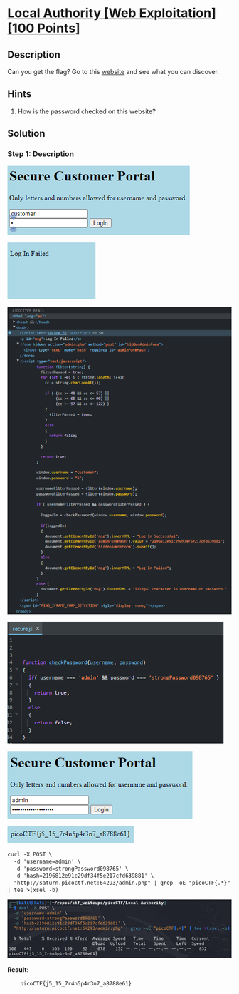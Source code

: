 # [Local Authority [Web Exploitation] [100 Points]](https://play.picoctf.org/practice/challenge/278?category=1&originalEvent=70&page=1) #

## Description ##
Can you get the flag?
Go to this [website](http://saturn.picoctf.net:64293/) and see what you can discover.

## Hints ##
1. How is the password checked on this website?

## Solution ##

### Step 1: Description ###
![](images/webpage.png)

![](images/webpage_failed.png)

![](images/webpage_inspectFailed.png)

![](images/webpage_inspectSecure.js.png)

![](images/webpage_login.png)

![](images/webpage_loggedIn.png)

    curl -X POST \
      -d 'username=admin' \
      -d 'password=strongPassword098765' \
      -d 'hash=2196812e91c29df34f5e217cfd639881' \
      "http://saturn.picoctf.net:64293/admin.php" | grep -oE "picoCTF{.*}" | tee >(xsel -b)

![](images/webpage_retrieveFlag.png)

**Result**:

        picoCTF{j5_15_7r4n5p4r3n7_a8788e61}
